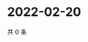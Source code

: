 # 2022-02-20

共 0 条

<!-- BEGIN WEIBO -->
<!-- 最后更新时间 Sun Feb 20 2022 05:12:30 GMT+0800 (China Standard Time) -->

<!-- END WEIBO -->
